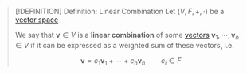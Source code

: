 >[!DEFINITION] Definition: Linear Combination
>Let $(V, F, +, \cdot)$ be a [vector space](Vector%20Spaces/Vector%20Space.md)
>
>We say that $\mathbf{v} \in V$ is a **linear combination** of some [vectors](Vector%20Spaces/Vector%20Space.md) $\mathbf{v}_1, \cdots, \mathbf{v}_n \in V$ if it can be expressed as a weighted sum of these vectors, i.e.
>
>$$\mathbf{v} = c_1\mathbf{v}_1 + \cdots + c_n \mathbf{v}_n \qquad c_i \in F$$
>